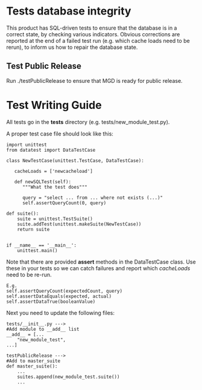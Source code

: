# Tests database integrity
This product has SQL-driven tests to ensure that the database is in a correct state, by checking various indicators.
Obvious corrections are reported at the end of a failed test run (e.g. which cache loads need to be rerun), to inform us how to repair the database state.

## Test Public Release

Run
    ./testPublicRelease
to ensure that MGD is ready for public release.

# Test Writing Guide
All tests go in the **tests** directory (e.g. tests/new\_module\_test.py).

A proper test case file should look like this: 

    import unittest
    from datatest import DataTestCase
    
    class NewTestCase(unittest.TestCase, DataTestCase):
    
       cacheLoads = ['newcacheload']
    
       def newSQLTest(self):
          """What the test does"""
          
          query = "select ... from ... where not exists (...)"
          self.assertQueryCount(0, query) 
    
    def suite():
        suite = unittest.TestSuite()
        suite.addTest(unittest.makeSuite(NewTestCase))
        return suite
    
    
    if __name__ == '__main__':
        unittest.main()
        
Note that there are provided **assert** methods in the DataTestCase class. Use these in your tests so we can catch failures and report which _cacheLoads_ need to be re-run.

    E.g.
    self.assertQueryCount(expectedCount, query)
    self.assertDataEquals(expected, actual)
    self.assertDataTrue(booleanValue)

Next you need to update the following files:

    tests/__init__.py --->
    #Add module to __add__ list
    __add__ = [...
        "new_module_test",
    ...]

    testPublicRelease --->
    #Add to master_suite
    def master_suite():
        ...
        suites.append(new_module_test.suite())
        ...

